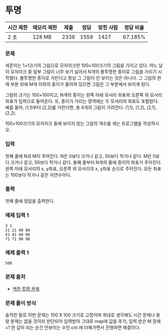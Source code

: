 # 투명

|시간 제한|	메모리 제한|	제출|	정답|	맞힌 사람|	정답 비율|
|----|--------|-----|------|----------|--------|
|2 초|	128 MB|	2336|	1558|	1427|	67.185%|

### 문제

세준이는 1×1크기의 그림으로 모자이크한 100×100크기의 그림을 가지고 있다. 어느 날 이 모자이크 중 일부 그림이 너무 보기 싫어서 N개의 불투명한 종이로 그림을 가리기 시작했다. 불투명한 종이로 가린다고 항상 그 그림이 안 보이는 것은 아니다. 그 그림의 현재 부분 위에 M개 이하의 종이가 올려져 있으면 그림은 그 부분에서 보이게 된다.

그림의 크기는 100×100이고, N개의 종이는 왼쪽 아래 모서리 좌표와 오른쪽 위 모서리 좌표가 입력으로 들어온다. 또, 종이가 가리는 영역에는 두 모서리의 좌표도 포함된다. 예를 들어, (1,1)부터 (2,2)를 가린다면, 총 4개의 그림이 가려진다. (1,1), (1,2), (2,1), (2,2).

100×100크기의 모자이크 중에 보이지 않는 그림의 개수를 세는 프로그램을 작성하시오.

### 입력

첫째 줄에 N과 M이 주어진다. N은 0보다 크거나 같고, 50보다 작거나 같다. M은 0보다 크거나 같고, 50보다 작거나 같다. 둘째 줄부터 N개의 줄에 종이의 좌표가 주어진다. 왼쪽 아래 모서리의 x, y좌표, 오른쪽 위 모서리의 x, y좌표 순으로 주어진다. 모든 좌표는 100보다 작거나 같은 자연수이다.

### 출력

첫째 줄에 정답을 출력한다.

### 예제 입력 1 

```
3 1
21 21 80 80
41 41 60 60
71 71 90 90
```

### 예제 출력 1 

```
500
```

### 문제 출처

- [백준 투명 문제](https://www.acmicpc.net/problem/1531)

### 문제 풀이 방식

솔직한 말로 이번 문제는 100 X 100 크기로 고정이며 최대로 생각해도 시간 문제나 용량 문제는 없을 것이라 판단되어 입력받아 그대로 map에 값을 추가, 입력 받은 M 장에 +1 한 값이 되는 순간 안보이는 수인 cnt 에 더해가면서 진행하면 해결이다.
